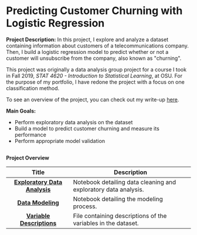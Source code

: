 # Predicting Customer Churning with Logistic Regression

**Project Description:** In this project, I explore and analyze a dataset containing information about customers of a telecommunications company. Then, I build a logistic regression model to predict whether or not a customer will unsubscribe from the company, also known as "churning". 

This project was originally a data analysis group project for a course I took in Fall 2019, *STAT 4620 - Introduction to Statistical Learning*, at OSU. For the purpose of my portfolio, I have redone the project with a focus on one classification method.

To see an overview of the project, you can check out my write-up [here](https://johncarlomaula.github.io/project5_telco).

**Main Goals:**
- Perform exploratory data analysis on the dataset
- Build a model to predict customer churning and measure its performance
- Perform appropriate model validation

## 

**Project Overview**


| Title| Description | 
| :---: | ----------- | 
| **[Exploratory Data Analysis](https://github.com/johncarlomaula/telco-churn-project/blob/main/telco_eda.md)** | Notebook detailing data cleaning and exploratory data analysis.  |
| **[Data Modeling](https://github.com/johncarlomaula/telco-churn-project/blob/main/telco_model.md)** | Notebook detailing the modeling process. |
| **[Variable Descriptions](https://github.com/johncarlomaula/telco-churn-project/blob/main/data/description.txt)** | File containing descriptions of the variables in the dataset. |


